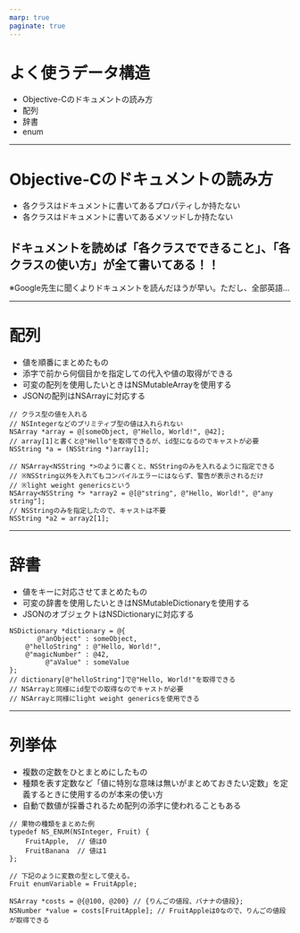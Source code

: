 ```yaml
---
marp: true
paginate: true
---
```


# よく使うデータ構造
- Objective-Cのドキュメントの読み方
- 配列
- 辞書
- enum

---

# Objective-Cのドキュメントの読み方
- 各クラスはドキュメントに書いてあるプロパティしか持たない
- 各クラスはドキュメントに書いてあるメソッドしか持たない

## ドキュメントを読めば「各クラスでできること」、「各クラスの使い方」が全て書いてある！！
※Google先生に聞くよりドキュメントを読んだほうが早い。ただし、全部英語...

---

# 配列
- 値を順番にまとめたもの
- 添字で前から何個目かを指定しての代入や値の取得ができる
- 可変の配列を使用したいときはNSMutableArrayを使用する
- JSONの配列はNSArrayに対応する
```objc
// クラス型の値を入れる
// NSIntegerなどのプリミティブ型の値は入れられない
NSArray *array = @[someObject, @"Hello, World!", @42];
// array[1]と書くと@"Hello"を取得できるが、id型になるのでキャストが必要
NSString *a = (NSString *)array[1];

// NSArray<NSString *>のように書くと、NSStringのみを入れるように指定できる
// ※NSString以外を入れてもコンパイルエラーにはならず、警告が表示されるだけ
// ※light weight genericsという
NSArray<NSString *> *array2 = @[@"string", @"Hello, World!", @"any string"];
// NSStringのみを指定したので、キャストは不要
NSString *a2 = array2[1];

```
---

# 辞書
- 値をキーに対応させてまとめたもの
- 可変の辞書を使用したいときはNSMutableDictionaryを使用する
- JSONのオブジェクトはNSDictionaryに対応する
```objc
NSDictionary *dictionary = @{
       @"anObject" : someObject,
    @"helloString" : @"Hello, World!",
    @"magicNumber" : @42,
         @"aValue" : someValue
};
// dictionary[@"helloString"]で@"Hello, World!"を取得できる
// NSArrayと同様にid型での取得なのでキャストが必要
// NSArrayと同様にlight weight genericsを使用できる
```

---

# 列挙体
- 複数の定数をひとまとめにしたもの
- 種類を表す定数など「値に特別な意味は無いがまとめておきたい定数」を定義するときに使用するのが本来の使い方
- 自動で数値が採番されるため配列の添字に使われることもある
```objc
// 果物の種類をまとめた例
typedef NS_ENUM(NSInteger, Fruit) {
    FruitApple,  // 値は0
    FruitBanana  // 値は1
};

// 下記のように変数の型として使える。
Fruit enumVariable = FruitApple;

NSArray *costs = @{@100, @200} // {りんごの値段、バナナの値段};
NSNumber *value = costs[FruitApple]; // FruitAppleは0なので、りんごの値段が取得できる
```
